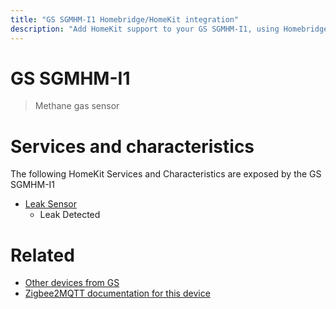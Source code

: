 ```yaml
---
title: "GS SGMHM-I1 Homebridge/HomeKit integration"
description: "Add HomeKit support to your GS SGMHM-I1, using Homebridge, Zigbee2MQTT and homebridge-z2m."
---
```

<!---
This file has been GENERATED using src/docgen/docgen.ts
DO NOT EDIT THIS FILE MANUALLY!
-->
# GS SGMHM-I1
> Methane gas sensor


# Services and characteristics
The following HomeKit Services and Characteristics are exposed by
the GS SGMHM-I1

* [Leak Sensor](../../sensors.md)
  * Leak Detected


# Related
* [Other devices from GS](../index.md#gs)
* [Zigbee2MQTT documentation for this device](https://www.zigbee2mqtt.io/devices/SGMHM-I1.html)